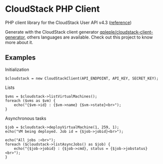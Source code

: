 CloudStack PHP Client
=====================

PHP client library for the CloudStack User API v4.3 ([reference](https://cloudstack.apache.org/docs/api/apidocs-4.3/TOC_User.html))

Generate with the CloudStack client generator [qpleple/cloudstack-client-generator](https://github.com/qpleple/cloudstack-client-generator),
others languages are available. Check out this project to know more about it.

Examples
--------

Initialization

    $cloudstack = new CloudStackClient(API_ENDPOINT, API_KEY, SECRET_KEY);

Lists

    $vms = $cloudstack->listVirtualMachines();
    foreach ($vms as $vm) {
        echo("{$vm->id} : {$vm->name} {$vm->state}<br>");
    }

Asynchronous tasks

    $job = $cloudstack->deployVirtualMachine(1, 259, 1);
    echo("VM being deployed. Job id = {$job->jobid}<br>");

    echo("All jobs :<br>");
    foreach ($cloudstack->listAsyncJobs() as $job) {
        echo("{$job->jobid} : {$job->cmd}, status = {$job->jobstatus}<br>");
    }
